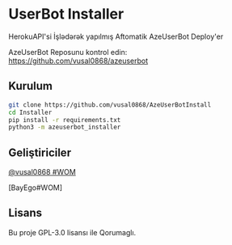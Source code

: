# UserBot Installer

HerokuAPI'si İşlədərək yapılmış Aftomatik AzeUserBot Deploy'er

AzeUserBot Reposunu kontrol edin: https://github.com/vusal0868/azeuserbot
## Kurulum
```sh
git clone https://github.com/vusal0868/AzeUserBotInstall
cd Installer
pip install -r requirements.txt
python3 -m azeuserbot_installer
```

## Geliştiriciler
[@vusal0868 #WOM](https://t.me/vusal0868)

[BayEgo#WOM]


## Lisans
Bu proje GPL-3.0 lisansı ile Qorumaglı.
